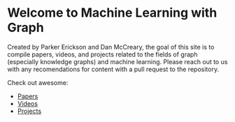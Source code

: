 # Welcome to Machine Learning with Graph

Created by Parker Erickson and Dan McCreary, the goal of this site is to compile papers, videos, and projects related to the fields of graph (especially knowledge graphs) and machine learning. Please reach out to us with any recomendations for content with a pull request to the repository.

Check out awesome:
* [Papers](https://parkererickson.github.io/graph-ml/papers/)
* [Videos](https://parkererickson.github.io/graph-ml/videos/)
* [Projects](https://parkererickson.github.io/graph-ml/projects/)
